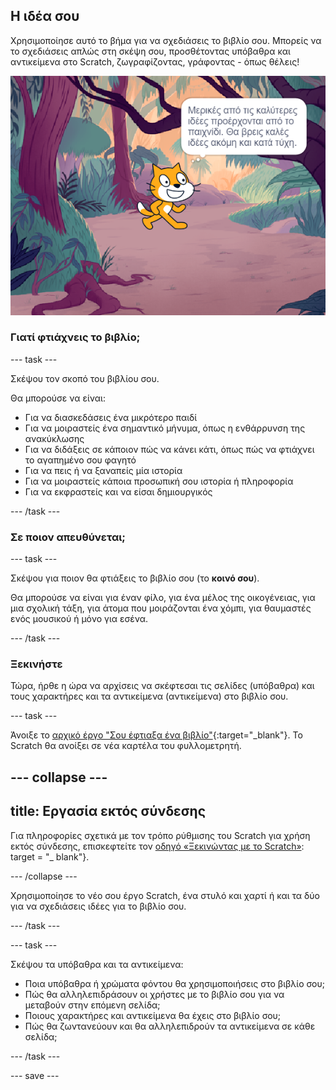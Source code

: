 ## Η ιδέα σου

Χρησιμοποίησε αυτό το βήμα για να σχεδιάσεις το βιβλίο σου. Μπορείς να το σχεδιάσεις απλώς στη σκέψη σου, προσθέτοντας υπόβαθρα και αντικείμενα στο Scratch, ζωγραφίζοντας, γράφοντας - όπως θέλεις!

![Το Υπόβαθρο δείχνει ένα αντικείμενο να σκέφτεται, "Μερικές από τις καλύτερες ιδέες προέρχονται από το παιχνίδι. Θα βρεις καλές ιδέες ακόμη και κατά τύχη."](images/best-ideas.png)

### Γιατί φτιάχνεις το βιβλίο;

--- task ---

Σκέψου τον σκοπό του βιβλίου σου.

Θα μπορούσε να είναι:
- Για να διασκεδάσεις ένα μικρότερο παιδί
- Για να μοιραστείς ένα σημαντικό μήνυμα, όπως η ενθάρρυνση της ανακύκλωσης
- Για να διδάξεις σε κάποιον πώς να κάνει κάτι, όπως πώς να φτιάχνει το αγαπημένο σου φαγητό
- Για να πεις ή να ξαναπείς μία ιστορία
- Για να μοιραστείς κάποια προσωπική σου ιστορία ή πληροφορία
- Για να εκφραστείς και να είσαι δημιουργικός

--- /task ---

### Σε ποιον απευθύνεται;

--- task ---

Σκέψου για ποιον θα φτιάξεις το βιβλίο σου (το **κοινό σου**).

Θα μπορούσε να είναι για έναν φίλο, για ένα μέλος της οικογένειας, για μια σχολική τάξη, για άτομα που μοιράζονται ένα χόμπι, για θαυμαστές ενός μουσικού ή μόνο για εσένα.

--- /task ---

### Ξεκινήστε

Τώρα, ήρθε η ώρα να αρχίσεις να σκέφτεσαι τις σελίδες (υπόβαθρα) και τους χαρακτήρες και τα αντικείμενα (αντικείμενα) στο βιβλίο σου.

--- task ---

Άνοιξε το [αρχικό έργο "Σου έφτιαξα ένα βιβλίο"](https://scratch.mit.edu/projects/582223042/editor){:target="_blank"}. Το Scratch θα ανοίξει σε νέα καρτέλα του φυλλομετρητή.

--- collapse ---
---
title: Εργασία εκτός σύνδεσης
---

Για πληροφορίες σχετικά με τον τρόπο ρύθμισης του Scratch για χρήση εκτός σύνδεσης, επισκεφτείτε τον [οδηγό «Ξεκινώντας με το Scratch»](https://projects.raspberrypi.org/en/projects/getting-started-scratch): target = "_ blank"}.

--- /collapse ---

Χρησιμοποίησε το νέο σου έργο Scratch, ένα στυλό και χαρτί ή και τα δύο για να σχεδιάσεις ιδέες για το βιβλίο σου.

--- /task ---

--- task ---

Σκέψου τα υπόβαθρα και τα αντικείμενα:
- Ποια υπόβαθρα ή χρώματα φόντου θα χρησιμοποιήσεις στο βιβλίο σου;
- Πώς θα αλληλεπιδράσουν οι χρήστες με το βιβλίο σου για να μεταβούν στην επόμενη σελίδα;
- Ποιους χαρακτήρες και αντικείμενα θα έχεις στο βιβλίο σου;
- Πώς θα ζωντανεύουν και θα αλληλεπιδρούν τα αντικείμενα σε κάθε σελίδα;

--- /task ---

--- save ---
